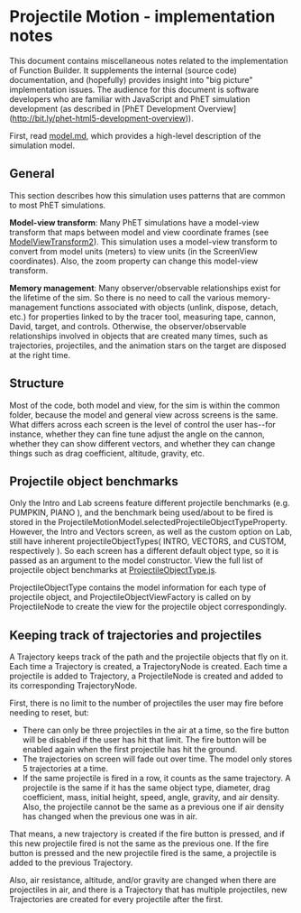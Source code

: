 # Projectile Motion - implementation notes

This document contains miscellaneous notes related to the implementation of Function Builder. It
supplements the internal (source code) documentation, and (hopefully) provides insight into
"big picture" implementation issues.  The audience for this document is software developers who are familiar
with JavaScript and PhET simulation development (as described in [PhET Development Overview]
(http://bit.ly/phet-html5-development-overview)).

First, read [model.md](https://github.com/phetsims/projectile-motion/blob/master/doc/model.md), which provides
a high-level description of the simulation model.


## General

This section describes how this simulation uses patterns that are common to most PhET simulations.

**Model-view transform**: Many PhET simulations have a model-view transform that maps between model and view coordinate frames
(see [ModelViewTransform2](https://github.com/phetsims/phetcommon/blob/master/js/view/ModelViewTransform2.js)).
This simulation uses a model-view transform to convert from model units (meters) to view units (in the ScreenView coordinates).
Also, the zoom property can change this model-view transform.

**Memory management**: Many observer/observable relationships exist for the lifetime of the sim. So there is no need to call the various
memory-management functions associated with objects (unlink, dispose, detach, etc.) for properties linked to by the
tracer tool, measuring tape, cannon, David, target, and controls. Otherwise, the observer/observable relationships
involved in objects that are created many times, such as trajectories, projectiles, and the animation stars on the
target are disposed at the right time.

## Structure

Most of the code, both model and view, for the sim is within the common folder, because the model and general view across screens is the
same. What differs across each screen is the level of control the user has--for instance, whether they can fine tune adjust
the angle on the cannon, whether they can show different vectors, and whether they can change things such as drag coefficient,
altitude, gravity, etc.

## Projectile object benchmarks

Only the Intro and Lab screens feature different projectile benchmarks (e.g. PUMPKIN, PIANO ), and the
benchmark being used/about to be fired is stored in the ProjectileMotionModel.selectedProjectileObjectTypeProperty. However,
the Intro and Vectors screen, as well as the custom option on Lab, still have inherent projectileObjectTypes( INTRO, VECTORS, and CUSTOM,
respectively ). So each screen has a different default object type, so it is passed as an argument to the model constructor.
View the full list of projectile object benchmarks at [ProjectileObjectType.js](https://github.com/phetsims/projectile-motion/blob/master/js/common/modelProjectileObjectType.js).

ProjectileObjectType contains the model information for each type of projectile object, and ProjectileObjectViewFactory 
is called on by ProjectileNode to create the view for the projectile object correspondingly.

## Keeping track of trajectories and projectiles

A Trajectory keeps track of the path and the projectile objects that fly on it. Each time a Trajectory is created, a TrajectoryNode is created. Each time a projectile is added to Trajectory, a ProjectileNode is created
and added to its corresponding TrajectoryNode.

First, there is no limit to the number of projectiles the user may fire before needing to reset, but:
* There can only be three projectiles in the air at a time, so the fire button will be disabled if the user has hit 
that limit. The fire button will be enabled again when the first projectile has hit the ground.
* The trajectories on screen will fade out over time. The model only stores 5 trajectories at a time.
* If the same projectile is fired in a row, it counts as the same trajectory. A projectile is the same if it has the 
same object type, diameter, drag coefficient, mass, initial height, speed, angle, gravity, and air density. Also, the
projectile cannot be the same as a previous one if air density has changed when the previous one was in air.

That means, a new trajectory is created if the fire button is pressed, and if this new projectile fired is not the same as the previous one.
If the fire button is pressed and the new projectile fired is the same, a projectile is added to the previous Trajectory.

Also, air resistance, altitude, and/or gravity are changed when there are projectiles in air, and there is a Trajectory that has
multiple projectiles, new Trajectories are created for every projectile after the first.

